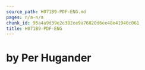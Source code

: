 ```yaml
---
source_path: H071B9-PDF-ENG.md
pages: n/a-n/a
chunk_id: 95a4a9d39e2e382ee9a76820d6ee48e41940c061
title: H071B9-PDF-ENG
---
```

# by Per Hugander
